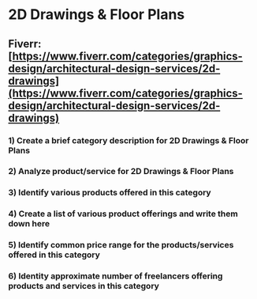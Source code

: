 # 2D Drawings & Floor Plans
## Fiverr: [https://www.fiverr.com/categories/graphics-design/architectural-design-services/2d-drawings](https://www.fiverr.com/categories/graphics-design/architectural-design-services/2d-drawings)
### 1) Create a brief category description for 2D Drawings & Floor Plans
### 2) Analyze product/service for 2D Drawings & Floor Plans
### 3) Identify various products offered in this category
### 4) Create a list of various product offerings and write them down here
### 5) Identify common price range for the products/services offered in this category
### 6) Identity approximate number of freelancers offering products and services in this category
